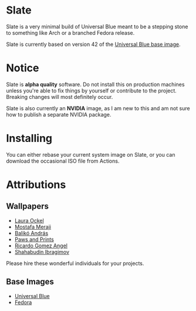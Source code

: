 # Slate
Slate is a very minimal build of Universal Blue meant to be a stepping stone to something like Arch or a branched Fedora release.

Slate is currently based on version 42 of the [Universal Blue base image](https://github.com/ublue-os/main).

# Notice
Slate is **alpha quality** software. Do not install this on production machines unless you're able to fix things by yourself or contribute to the project. Breaking changes will most definitely occur.

Slate is also currently an **NVIDIA** image, as I am new to this and am not sure how to publish a separate NVIDIA package.

# Installing
You can either rebase your current system image on Slate, or you can download the occasional ISO file from Actions.

# Attributions
## Wallpapers
- [Laura Ockel](https://unsplash.com/@viazavier)
- [Mostafa Meraji](https://unsplash.com/@mostafa_meraji)
- [Balikó András](https://unsplash.com/@miwankaya)
- [Paws and Prints](https://unsplash.com/@paws_and_prints)
- [Ricardo Gomez Angel](https://unsplash.com/@rgaleriacom)
- [Shahabudin Ibragimov](https://unsplash.com/@sb_dn)

Please hire these wonderful individuals for your projects.

## Base Images
- [Universal Blue](https://universal-blue.org/)
- [Fedora](https://fedoraproject.org/)
